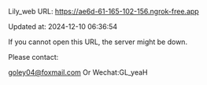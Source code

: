 Lily_web URL: https://ae6d-61-165-102-156.ngrok-free.app

Updated at: 2024-12-10 06:36:54

If you cannot open this URL, the server might be down.

Please contact: 

goley04@foxmail.com Or Wechat:GL_yeaH